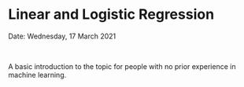 # Linear and Logistic Regression

Date: Wednesday, 17 March 2021

<br>

A basic introduction to the topic for people with no prior experience in machine learning.
